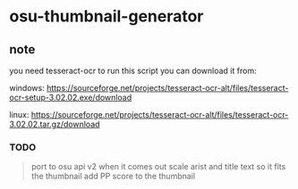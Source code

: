 # osu-thumbnail-generator

## note
you need tesseract-ocr to run this script you can download it from:

windows: https://sourceforge.net/projects/tesseract-ocr-alt/files/tesseract-ocr-setup-3.02.02.exe/download

linux: https://sourceforge.net/projects/tesseract-ocr-alt/files/tesseract-ocr-3.02.02.tar.gz/download



### TODO

> port to osu api v2 when it comes out 
> scale arist and title text so it fits the thumbnail
> add PP score to the thumbnail